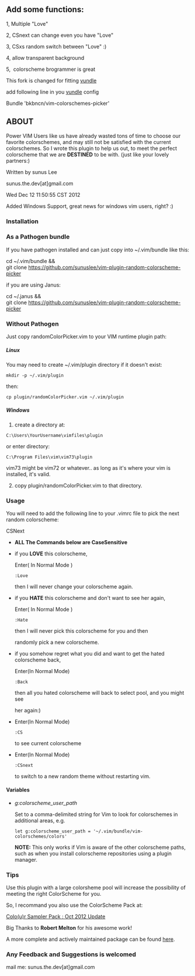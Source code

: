 ## Add some functions: ##


1, Multiple "Love"

2,  CSnext can change even you have "Love"

3, CSxs random switch between "Love" :)

4, allow transparent background

5,  colorscheme brogrammer is great

This fork is changed for fitting [vundle][1]

add following line in you [vundle][1] config

Bundle 'bkbncn/vim-colorschemes-picker'

[1]:https://github.com/gmarik/vundle

## ABOUT ##

Power VIM Users like us have already wasted tons of time to choose our favorite colorschemes, and may still not be satisfied with the current colorschemes. So I wrote this plugin to help us out, to meet the perfect colorscheme that we are __DESTINED__ to be with. (just like your lovely partners:)

Written by sunus Lee

sunus.the.dev[at]gmail.com

Wed Dec 12 11:50:55 CST 2012

Added Windows Support, great news for windows vim users, right? :)

### Installation ###

### As a Pathogen bundle ###
If you have pathogen installed and can just copy into ~/.vim/bundle like this:

cd ~/.vim/bundle && \
git clone https://github.com/sunuslee/vim-plugin-random-colorscheme-picker

if you are using Janus:

cd ~/.janus && \
git clone https://github.com/sunuslee/vim-plugin-random-colorscheme-picker


### Without Pathogen ###
Just copy randomColorPicker.vim to your VIM runtime plugin path:


##### Linux #####

You may need to create ~/.vim/plugin directory if it doesn't exist:

`mkdir -p ~/.vim/plugin`

then:

`cp plugin/randomColorPicker.vim ~/.vim/plugin`

##### Windows #####

1. create a directory at:

 `C:\Users\YourUsername\vimfiles\plugin`

 or enter directory:

 `C:\Program Files\vim\vim73\plugin`

 vim73 might be vim72 or whatever.. as long as it's where your vim is installed, it's valid.

2. copy plugin/randomColorPicker.vim to that directory.

### Usage ###
You will need to add the following line to your .vimrc file to pick the
next random colorscheme:

CSNext


* __ALL The Commands below are CaseSensitive__

* if you  __LOVE__  this colorscheme,

  Enter( In Normal Mode )

  `:Love`

  then I will never change your colorscheme again.

* if you __HATE__ this colorscheme and don't want to see her again,

  Enter( In Normal Mode )

  `:Hate`

  then I will never pick this colorscheme for you and then

  randomly pick a new colorscheme.

* if you somehow regret what you did and want to get the hated colorscheme back,

  Enter(In  Normal Mode)

  `:Back`

  then all you hated colorscheme will back to select pool, and you might see

  her again:)

* Enter(In Normal Mode)

  `:CS`

  to see current colorscheme

* Enter(In Normal Mode)

  `:CSnext`

  to switch to a new random theme without restarting vim.

#### Variables ####
* *g:colorscheme_user_path*

  Set to a comma-delimited string for Vim to look for colorschemes in additional areas, e.g.

  ```
  let g:colorscheme_user_path = '~/.vim/bundle/vim-colorschemes/colors'
  ```

  **NOTE:** This only works if Vim is aware of the other colorscheme paths, such as when you install colorscheme repositories using a plugin manager.

### Tips ###
  Use this plugin with a large colorsheme pool will increase the possibility of meeting the right ColorScheme for you.

  So, I recommand you also use the ColorScheme Pack at:

  [Colo(u)r Sampler Pack : Oct 2012 Update](http://www.vim.org/scripts/script.php?script_id=625)

  Big Thanks to __Robert Melton__ for his awesome work!

  A more complete and actively maintained package can be found [here](https://github.com/flazz/vim-colorschemes).

### Any Feedback and Suggestions is welcomed ###
  mail me: sunus.the.dev[at]gmail.com
